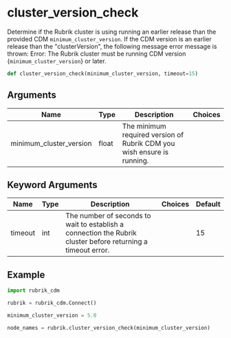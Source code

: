 # cluster_version_check

Determine if the Rubrik cluster is using running an earlier release than the provided CDM `minimum_cluster_version`. If the CDM version is an earlier release than the "clusterVersion", the following message error message is thrown: Error: The Rubrik cluster must be running CDM version {`minimum_cluster_version`} or later.

```py
def cluster_version_check(minimum_cluster_version, timeout=15)
```

## Arguments

| Name                    | Type  | Description                                                            | Choices |
|-------------------------|-------|------------------------------------------------------------------------|---------|
| minimum_cluster_version | float | The minimum required version of Rubrik CDM you wish ensure is running. |         |

## Keyword Arguments

| Name    | Type | Description                                                                                                  | Choices | Default |
|---------|------|--------------------------------------------------------------------------------------------------------------|---------|---------|
| timeout | int  | The number of seconds to wait to establish a connection the Rubrik cluster before returning a timeout error. |         | 15      |

## Example

```py
import rubrik_cdm

rubrik = rubrik_cdm.Connect()

minimum_cluster_version = 5.0

node_names = rubrik.cluster_version_check(minimum_cluster_version)
```